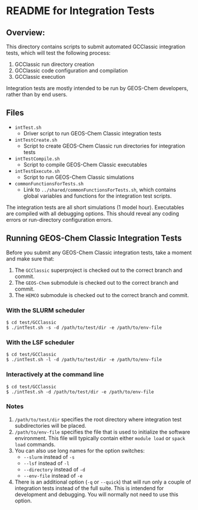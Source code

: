# README for Integration Tests

## Overview:

This directory contains scripts to submit automated GCClassic integration tests, which will test the following process:

1. GCClassic run directory creation
2. GCClassic code configuration and compilation
3. GCClassic execution

Integration tests are mostly intended to be run by GEOS-Chem developers, rather than by end users.

## Files

- `intTest.sh`
  - Driver script to run GEOS-Chem Classic integration tests
- `intTestCreate.sh`
  - Script to create GEOS-Chem Classic run directories for integration tests
- `intTestCompile.sh`
  - Script to compile GEOS-Chem Classic executables
- `intTestExecute.sh`
   - Script to run GEOS-Chem Classic simulations
- `commonFunctionsForTests.sh`
  - Link to `../shared/commonFunctionsForTests.sh`, which contains global variables and functions for the integration test scripts.

The integration tests are all short simulations (1 model hour).  Executables are compiled with all debugging options.  This should reveal any coding errors or run-directory configuration errors.

## Running GEOS-Chem Classic Integration Tests

Before you submit any GEOS-Chem Classic integration tests, take a moment and make sure that:

1. The `GCClassic` superproject is checked out to the correct branch and commit.
2. The `GEOS-Chem` submodule is checked out to the correct branch and commit.
3. The `HEMCO` submodule is checked out to the correct branch and commit.

### With the SLURM scheduler

```console
$ cd test/GCClassic
$ ./intTest.sh -s -d /path/to/test/dir -e /path/to/env-file
```

### With the LSF scheduler

```console
$ cd test/GCClassic
$ ./intTest.sh -l -d /path/to/test/dir -e /path/to/env-file
```

### Interactively at the command line

```console
$ cd test/GCClassic
$ ./intTest.sh -d /path/to/test/dir -e /path/to/env-file
```

### Notes

1. `/path/to/test/dir` specifies the root directory where integration test subdirectories will be placed.
2. `/path/to/env-file` specifies the file that is used to initialize the software environment.  This file will typically contain either `module load` or `spack load` commands.
3. You can also use long names for the option switches:
   - `--slurm` instead of `-s`
   - `--lsf` instead of `-l`
   - `--directory` instead of `-d`
   - `--env-file` instead of `-e`
4. There is an additional option (`-q` or `--quick`) that will run only a couple of integration tests instead of the full suite.  This is intendend for development and debugging.  You will normally not need to use this option.
